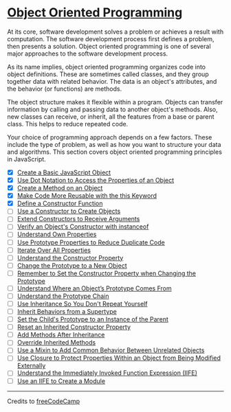 # [Object Oriented Programming](https://www.freecodecamp.org/learn/javascript-algorithms-and-data-structures/object-oriented-programming/)

At its core, software development solves a problem or achieves a result with computation. The software development process first defines a problem, then presents a solution. Object oriented programming is one of several major approaches to the software development process.

As its name implies, object oriented programming organizes code into object definitions. These are sometimes called classes, and they group together data with related behavior. The data is an object's attributes, and the behavior (or functions) are methods.

The object structure makes it flexible within a program. Objects can transfer information by calling and passing data to another object's methods. Also, new classes can receive, or inherit, all the features from a base or parent class. This helps to reduce repeated code.

Your choice of programming approach depends on a few factors. These include the type of problem, as well as how you want to structure your data and algorithms. This section covers object oriented programming principles in JavaScript.

- [x] [Create a Basic JavaScript Object](01-create-a-basic-javascript-object.js)
- [x] [Use Dot Notation to Access the Properties of an Object](02-use-dot-notation-to-access-the-properties-of-an-object.js)
- [x] [Create a Method on an Object](03-create-a-method-on-an-object.js)
- [x] [Make Code More Reusable with the this Keyword](04-make-code-more-reusable-with-the-this-keyword.js)
- [x] [Define a Constructor Function](05-define-a-constructor-function.js)
- [ ] [Use a Constructor to Create Objects](06-use-a-constructor-to-create-objects.js)
- [ ] [Extend Constructors to Receive Arguments](07-extend-constructors-to-receive-arguments.js)
- [ ] [Verify an Object's Constructor with instanceof](08-verify-an-objects-constructor-with-instanceof.js)
- [ ] [Understand Own Properties](09-understand-own-properties.js)
- [ ] [Use Prototype Properties to Reduce Duplicate Code](10-use-prototype-properties-to-reduce-duplicate-code.js)
- [ ] [Iterate Over All Properties](11-iterate-over-all-properties.js)
- [ ] [Understand the Constructor Property](12-understand-the-constructor-property.js)
- [ ] [Change the Prototype to a New Object](13-change-the-prototype-to-a-new-object.js)
- [ ] [Remember to Set the Constructor Property when Changing the Prototype](14-remember-to-set-the-constructor-property-when-changing-the-prototype.js)
- [ ] [Understand Where an Object’s Prototype Comes From](15-understand-where-an-objects-prototype-comes-from.js)
- [ ] [Understand the Prototype Chain](16-understand-the-prototype-chain.js)
- [ ] [Use Inheritance So You Don't Repeat Yourself](17-use-inheritance-so-you-dont-repeat-yourself.js)
- [ ] [Inherit Behaviors from a Supertype](18-inherit-behaviors-from-a-supertype.js)
- [ ] [Set the Child's Prototype to an Instance of the Parent](19-set-the-childs-prototype-to-an-instance-of-the-parent.js)
- [ ] [Reset an Inherited Constructor Property](20-reset-an-inherited-constructor-property.js)
- [ ] [Add Methods After Inheritance](21-add-methods-after-inheritance.js)
- [ ] [Override Inherited Methods](22-override-inherited-methods.js)
- [ ] [Use a Mixin to Add Common Behavior Between Unrelated Objects](23-use-a-mixin-to-add-common-behavior-between-unrelated-objects.js)
- [ ] [Use Closure to Protect Properties Within an Object from Being Modified Externally](24-use-closure-to-protect-properties-within-an-object-from-being-modified-externally.js)
- [ ] [Understand the Immediately Invoked Function Expression (IIFE)](25-understand-the-immediately-invoked-function-expression-iife.js)
- [ ] [Use an IIFE to Create a Module](26-use-an-iife-to-create-a-module.js)

---

Credits to [freeCodeCamp](https://www.freecodecamp.org/)
